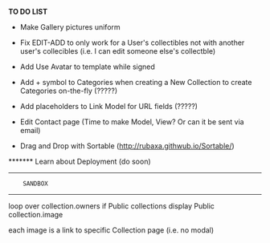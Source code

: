 
**TO DO LIST**

- Make Gallery pictures uniform

- Fix EDIT-ADD to only work for a User's collectibles not with another user's collecibles (i.e. I can edit someone else's collectble)

- Add Use Avatar to template while signed

- Add + symbol to Categories when creating a New Collection to create Categories on-the-fly (?????)

- Add placeholders to Link Model for URL fields (?????)

- Edit Contact page (Time to make Model, View?  Or can it be sent via email)

- Drag and Drop with Sortable (http://rubaxa.githwub.io/Sortable/)

******* Learn about Deployment (do soon)




-------------------------
        SANDBOX
-------------------------

loop over collection.owners
    if Public collections 
        display Public collection.image

each image is a link to specific Collection page (i.e. no modal)
